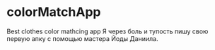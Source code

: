 # colorMatchApp
Best clothes color mathcing app
Я через боль и тупость пишу свою первую апку с помощью мастера Йоды Даниила.
